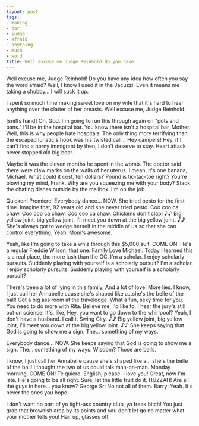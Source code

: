 ```yaml
---
layout: post
tags:
- making
- bar
- judge
- afraid
- anything
- much
- word
title: Well excuse me Judge Reinhold Do you have.
---
```


Well excuse me, Judge Reinhold! Do you have any idea how often you say the word afraid? Well, I know I used it in the Jacuzzi. Even it means me taking a chubby… I will suck it up. 

I spent so much time making sweet love on my wife that it's hard to hear anything over the clatter of her breasts. Well excuse me, Judge Reinhold. 

[sniffs hand] Oh, God. I'm going to run this through again on "pots and pans." I'll be in the hospital bar. You know there isn't a hospital bar, Mother. Well, this is why people hate hospitals. The only thing more terrifying than the escaped lunatic's hook was his twisted call… Hey campers! Hey, if I can't find a horny immigrant by then, I don't deserve to stay. Heart attack never stopped old big bear. 

Maybe it was the eleven months he spent in the womb. The doctor said there were claw marks on the walls of her uterus. I mean, it's one banana, Michael. What could it cost, ten dollars? Pound is tic-tac-toe right? You're blowing my mind, Frank. Why are you squeezing me with your body? Stack the chafing dishes outside by the mailbox. I'm on the job. 

Quicken! Premiere! Everybody dance… NOW. She tried pesto for the first time. Imagine that, 92 years old and she never tried pesto. Coo coo ca chaw. Coo coo ca chaw. Coo coo ca chaw. Chickens don't clap! ♪♪ Big yellow joint, big yellow joint, I'll meet you down at the big yellow joint. ♪♪ She's always got to wedge herself in the middle of us so that she can control everything. Yeah. Mom's awesome. 

Yeah, like I'm going to take a whiz through this $5,000 suit. COME ON. He's a regular Freddie Wilson, that one.  Family Love Michael. Today I learned this is a real place, tho more lush than the OC. I'm a scholar. I enjoy scholarly pursuits. Suddenly playing with yourself is a scholarly pursuit? I'm a scholar. I enjoy scholarly pursuits. Suddenly playing with yourself is a scholarly pursuit? 

There's been a lot of lying in this family. And a lot of love! More lies. I know, I just call her Annabelle cause she's shaped like a…she's the belle of the ball! Got a big ass room at the travelodge.  What a fun, sexy time for you. You need to do more with Rita. Believe me, I'd like to. I hear the jury's still out on science. It's, like, Hey, you want to go down to the whirlpool? Yeah, I don't have a husband. I call it Swing City. ♪♪ Big yellow joint, big yellow joint, I'll meet you down at the big yellow joint. ♪♪ She keeps saying that God is going to show me a sign. The… something of my ways. 

Everybody dance… NOW. She keeps saying that God is going to show me a sign. The… something of my ways. Wisdom? Those are balls. 

I know, I just call her Annabelle cause she's shaped like a… she's the belle of the ball! I thought the two of us could talk man-on-man. Monday morning. COME ON! Te quiero. English, please. I love you! Great, now I'm late. He's going to be all right. Sure, let the little fruit do it. HUZZAH! Are all the guys in here… you know? George Sr: No not all of them. Barry: Yeah. It's never the ones you hope. 

I don't want no part of yo tight-ass country club, ya freak bitch! You just grab that brownish area by its points and you don't let go no matter what your mother tells you! Hair up, glasses off. 

